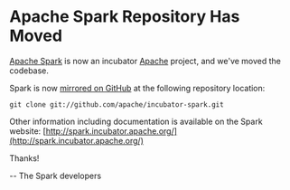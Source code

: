 # Apache Spark Repository Has Moved

[Apache Spark](http://spark.incubator.apache.org) is now an incubator 
[Apache](http://www.apache.org) project, and we've moved the codebase.

Spark is now [mirrored on GitHub](https://github.com/apache/incubator-spark) 
at the following repository location:

    git clone git://github.com/apache/incubator-spark.git

Other information including documentation is available on the Spark website: 
[http://spark.incubator.apache.org/](http://spark.incubator.apache.org/)

Thanks!

-- The Spark developers
